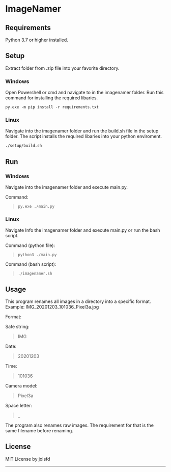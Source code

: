 # ImageNamer

## Requirements

Python 3.7 or higher installed.

## Setup

Extract folder from .zip file into your favorite directory.

### Windows

Open Powershell or cmd and navigate to in the imagenamer folder.
Run this command for installing the required libaries.

```
py.exe -m pip install -r requirements.txt
```

### Linux

Navigate into the imagenamer folder and run the build.sh file in the setup folder.
The script installs the required libaries into your python enviroment.

```bash
./setup/build.sh
```

## Run

### Windows

Navigate into the imagenamer folder and execute main.py.

Command:

> ```
> py.exe ./main.py
> ```

### Linux

Navigate Info the imagenamer folder and execute main.py or run the bash script.

Command (python file):

> ```
> python3 ./main.py
> ```

Command (bash script):

> ```
> ./imagenamer.sh
> ```

## Usage

This program renames all images in a directory into a specific format.
Example: IMG_20201203_101036_Pixel3a.jpg

Format:

Safe string:

> IMG

Date:

> 20201203

Time:

> 101036

Camera model:

> Pixel3a

Space letter:

> \_

The program also renames raw images. The requirement for that is the same filename before renaming.

## License

MIT License by jolsfd

---
